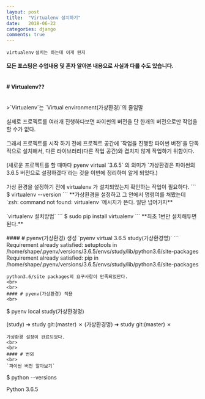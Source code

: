 ```yaml
---
layout: post
title:  "Virtualenv 설치하기"
date:   2018-06-22
categories: django
comments: true
---
```

`virtualenv` `설치는 하는데 이게 뭔지`
<br>
<br>
**모든 포스팅은 수업내용 및 혼자 알아본 내용으로 사실과 다를 수도 있습니다.**
<br>
<br>
#### # Virtualenv??
<br>
>`Virtualenv`는 `Virtual environment(가상환경)`의 줄임말

<br>
<br>
실제로 프로젝트를 여러개 진행하다보면 파이썬의 버전을 단 한개의 버전으로만 작업을 할 수가 없다.
<br>
<br>
그래서 프로젝트를 시작 하기 전에 프로젝트 공간에 `작업을 진행할 파이썬 버전`을 단독적으로 설치해서, 다른 라이브러리(다른 작업 공간)와 겹치지 않게 작업하기 위함이다.
<br>
<br>
(새로운 프로젝트를 할 때마다 pyenv virtual `3.6.5` 의 의미가 `가상환경은 파이썬의 3.6.5 버전으로 설정하겠다`라는 것을 이번에 정리하며 알게 되었다.)
<br>
<br>
가상 환경을 설정하기 전에 virtualenv 가 설치되었는지 확인하는 작업이 필요하다.
```
$ virtualenv --version
```
**가상환경을 설정하고 그 안에서 명령여를 쳐봤는데 `zsh: command not found: virtualenv
`메시지가 뜬다. 일단 넘어가자**
<br>
<br>
`virtualenv 설치방법`
```
$ sudo pip install virtualenv
```
**최초 1번만 설치해두면 된다.**
<br>
<br>
#### # pyenv(가상환경) 생성
`pyenv virtual 3.6.5 study(가상환경명)`
```
Requirement already satisfied: setuptools in /home/shape/.pyenv/versions/3.6.5/envs/study/lib/python3.6/site-packages
Requirement already satisfied: pip in /home/shape/.pyenv/versions/3.6.5/envs/study/lib/python3.6/site-packages

```
python3.6/site packages의 요구사항이 만족되었단다.
<br>
<br>
#### # pyenv(가상환경) 적용
<br>
```
$ pyenv local study(가상환경명)

(study) ➜  study git:(master) ✗
(가상환경명)  ➜  study git:(master) ✗
```
가상환경 설정이 완료되었다.
<br>
<br>
#### # 번외
<br>
`파이썬 버전 알아보기`
```
$ python --versions

Python 3.6.5

```
